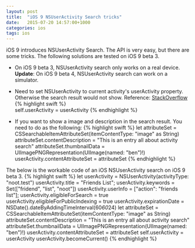 ```yaml
---
layout: post
title:  "iOS 9 NSUserActivity Search tricks"
date:   2015-07-20 14:57:00+1000
categories: ios
tags: ios
---
```


iOS 9 introduces NSUserActivity Search. The API is very easy, but there are some tricks. The following solutions are tested on iOS 9 beta 3.

- On iOS 9 beta 3, NSUserActivity search only works on a real device. **Update**: On iOS 9 beta 4, NSUserActivity search can work on a simulator.

- Need to set NSUserActivity to current activity's userActivity property.
Otherwise the search result would not show. Reference: [StackOverflow](http://stackoverflow.com/questions/30836398/make-app-activities-and-states-searchable-by-using-nsuseractivity)
{% highlight swift %}       
self.userActivity = userActivity
{% endhighlight %}

- If you want to show a image and description in the search result. You need to do as the following:
{% highlight swift %}
let attributeSet = CSSearchableItemAttributeSet(itemContentType: "image" as String)
attributeSet.contentDescription = "This is an entry all about activity search"
attributeSet.thumbnailData = UIImagePNGRepresentation(UIImage(named: "ben")!)
userActivity.contentAttributeSet = attributeSet
{% endhighlight %}

The below is the workable code of an iOS NSUserActivity search on iOS 9 beta 3.
{% highlight swift %}
  let userActivity = NSUserActivity(activityType: "noot.test")
 userActivity.title = "Friends List";
 userActivity.keywords = Set(["fridend", "list", "noot"])
 userActivity.userInfo = ["action": "friends list"];
 userActivity.eligibleForSearch = true
 userActivity.eligibleForPublicIndexing = true
 userActivity.expirationDate = NSDate().dateByAddingTimeInterval(60*60*24)
 let attributeSet = CSSearchableItemAttributeSet(itemContentType: "image" as String)
 attributeSet.contentDescription = "This is an entry all about activity search"
 attributeSet.thumbnailData = UIImagePNGRepresentation(UIImage(named: "ben")!)
 userActivity.contentAttributeSet = attributeSet
 self.userActivity = userActivity
 userActivity.becomeCurrent()
{% endhighlight %}

